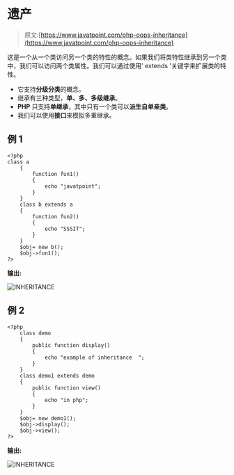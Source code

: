 # 遗产

> 原文:[https://www.javatpoint.com/php-oops-inheritance](https://www.javatpoint.com/php-oops-inheritance)

这是一个从一个类访问另一个类的特性的概念。如果我们将类特性继承到另一个类中，我们可以访问两个类属性。我们可以通过使用' extends '关键字来扩展类的特性。

*   它支持**分级分类**的概念。
*   继承有三种类型，**单、多、多级继承**。
*   **PHP** 只支持**单继承**，其中只有一个类可以**派生自单亲类**。
*   我们可以使用**接口**来模拟多重继承。

## 例 1

```
<?php
class a
	{
		function fun1()
		{
			echo "javatpoint";
		}
	}
	class b extends a
	{
		function fun2()
		{
			echo "SSSIT";
		}
	}
	$obj= new b();
	$obj->fun1();
?>

```

**输出:**

![INHERITANCE](../Images/56864bf54a601605b461a3fea790ae95.png)

## 例 2

```
<?php
	class demo
	{
		public function display()
		{
			echo "example of inheritance  ";
		}	
	}
	class demo1 extends demo
	{
		public function view()
		{
			echo "in php";
		}	
	}
	$obj= new demo1();
	$obj->display();
	$obj->view();
?>

```

**输出:**

![INHERITANCE](../Images/9cf0f447bd485cc8a2607a9b0ea80b6f.png)